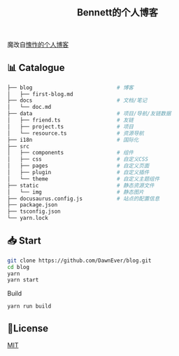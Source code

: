 <h2 align="center">
Bennett的个人博客
</h2><br>


魔改自[愧怍的个人博客](https://github.com/bennett/blog)

## 📊 Catalogue

```bash
├── blog                           # 博客
│   ├── first-blog.md
├── docs                           # 文档/笔记
│   └── doc.md
├── data                           # 项目/导航/友链数据
│   ├── friend.ts                  # 友链
│   ├── project.ts                 # 项目
│   └── resource.ts                # 资源导航
├── i18n                           # 国际化
├── src
│   ├── components                 # 组件
│   ├── css                        # 自定义CSS
│   ├── pages                      # 自定义页面
│   ├── plugin                     # 自定义插件
│   └── theme                      # 自定义主题组件
├── static                         # 静态资源文件
│   └── img                        # 静态图片
├── docusaurus.config.js           # 站点的配置信息
├── package.json
├── tsconfig.json
└── yarn.lock
```

## 📥 Start

```sh
git clone https://github.com/DawnEver/blog.git
cd blog
yarn
yarn start
```

Build

```sh
yarn run build
```

## 📝License

[MIT](./LICENSE)
